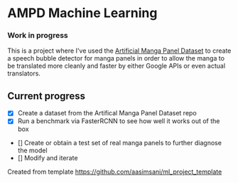 # AMPD Machine Learning
### Work in progress
This is a project where I've used the [Artificial Manga Panel Dataset](https://github.com/aasimsani/artificial_manga_panel_dataset) to create a speech bubble
detector for manga panels in order to allow the manga to be translated more cleanly and faster by either Google APIs or even actual translators.

## Current progress
- [x] Create a dataset from the Artifical Manga Panel Dataset repo
- [x] Run a benchmark via FasterRCNN to see how well it works out of the box
- [] Create or obtain a test set of real manga panels to further diagnose the model
- [] Modify and iterate

Created from template https://github.com/aasimsani/ml_project_template